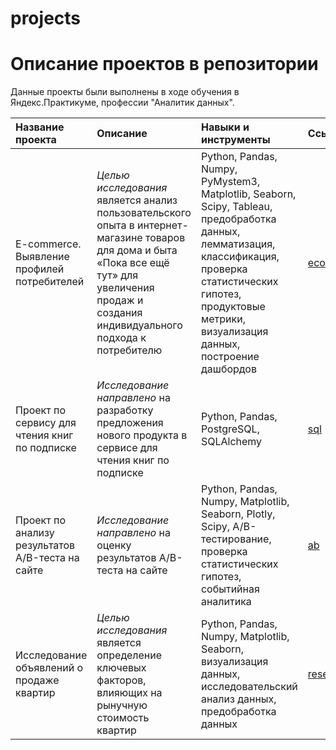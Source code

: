 # projects

# Описание проектов в репозитории
Данные проекты были выполнены в ходе обучения в Яндекс.Практикуме, профессии "Аналитик данных".

| Название проекта | Описание |	Навыки и инструменты | Ссылка |
| :--------------- | :------- | :------------------- | :----- |
| E-commerce. Выявление профилей потребителей | *Целью исследования* является анализ пользовательского опыта в интернет-магазине товаров для дома и быта «Пока все ещё тут» для увеличения продаж и создания индивидуального подхода к потребителю | Python, Pandas, Numpy, PyMystem3, Matplotlib, Seaborn, Scipy, Tableau, предобработка данных, лемматизация, классификация, проверка статистических гипотез, продуктовые метрики, визуализация данных, построение дашбордов | [ecom][1]
| Проект по сервису для чтения книг по подписке | *Исследование направлено* на разработку предложения нового продукта в сервисе для чтения книг по подписке | Python, Pandas, PostgreSQL, SQLAlchemy | [sql][2] |
| Проект по анализу результатов A/B-теста на сайте | *Исследование направлено* на оценку результатов A/B-теста на сайте | Python, Pandas, Numpy, Matplotlib, Seaborn, Plotly, Scipy, A/B-тестирование, проверка статистических гипотез, событийная аналитика | [ab][3] |
| Исследование объявлений о продаже квартир | *Целью исследования* является определение ключевых факторов, влияющих на рынучную стоимость квартир | Python, Pandas, Numpy, Matplotlib, Seaborn, визуализация данных, исследовательский анализ данных, предобработка данных | [research_apartments][4] |

[1]:https://github.com/SteveJ911/projects/tree/1f8731cf08c8548291cb986e6bd8e5b29fbe1baa/ecom
[2]:https://github.com/SteveJ911/projects/tree/597b6940aa123ca1ad5317da8f6276899bb87067/sql
[3]:https://github.com/SteveJ911/projects/tree/08fa6dad4ce909fab8ead4b75d574104b68ffcf7/ab
[4]:https://github.com/SteveJ911/projects/tree/b66a7f9e0810cd99c51dcbfc2077502ab0517520/research_apartments

